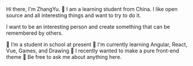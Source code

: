 Hi there, I'm ZhangYu. 👋
I am a learning student from China. I like open source and all interesting things and want to try to do it.

I want to be an interesting person and create something that can be remembered by others.

🔭 I’m a student in school at present
🌱 I'm currently learning Angular, React, Vue, Games, and Drawing
🤔 I recently wanted to make a pure front-end theme
💬 Be free to ask me about anything here.
<!---
ruan115/ruan115 is a ✨ special ✨ repository because its `README.md` (this file) appears on your GitHub profile.
You can click the Preview link to take a look at your changes.
--->
